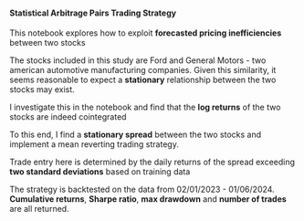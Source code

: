 #### Statistical Arbitrage Pairs Trading Strategy

This notebook explores how to exploit **forecasted pricing inefficiencies** between two stocks

The stocks included in this study are Ford and General Motors - two american automotive manufacturing companies. Given this similarity, it seems reasonable to expect a **stationary** relationship between the two stocks may exist.

I investigate this in the notebook and find that the **log returns** of the two stocks are indeed cointegrated

To this end, I find a **stationary spread** between the two stocks and implement a mean reverting trading strategy.

Trade entry here is determined by the daily returns of the spread exceeding **two standard deviations** based on training data

The strategy is backtested on the data from 02/01/2023 - 01/06/2024. **Cumulative returns**, **Sharpe ratio**, **max drawdown** and **number of trades** are all returned.

